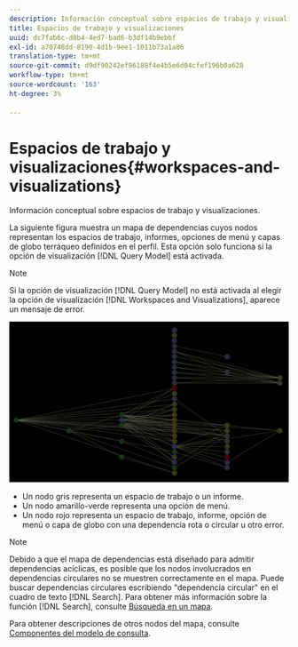 ```yaml
---
description: Información conceptual sobre espacios de trabajo y visualizaciones.
title: Espacios de trabajo y visualizaciones
uuid: dc7fab6c-d8b4-4ed7-bad6-b3df14b9ebbf
exl-id: a70748dd-8190-4d1b-9ee1-1011b73a1a86
translation-type: tm+mt
source-git-commit: d9df90242ef96188f4e4b5e6d04cfef196b0a628
workflow-type: tm+mt
source-wordcount: '163'
ht-degree: 3%

---
```


# Espacios de trabajo y visualizaciones{#workspaces-and-visualizations}

Información conceptual sobre espacios de trabajo y visualizaciones.

La siguiente figura muestra un mapa de dependencias cuyos nodos representan los espacios de trabajo, informes, opciones de menú y capas de globo terráqueo definidos en el perfil. Esta opción solo funciona si la opción de visualización [!DNL Query Model] está activada.

>[!NOTE]
>
>Si la opción de visualización [!DNL Query Model] no está activada al elegir la opción de visualización [!DNL Workspaces and Visualizations], aparece un mensaje de error.

![](assets/vis_DependencyMap_QueryModelandWorkspaces.png)

* Un nodo gris representa un espacio de trabajo o un informe.
* Un nodo amarillo-verde representa una opción de menú.
* Un nodo rojo representa un espacio de trabajo, informe, opción de menú o capa de globo con una dependencia rota o circular u otro error.

>[!NOTE]
>
>Debido a que el mapa de dependencias está diseñado para admitir dependencias acíclicas, es posible que los nodos involucrados en dependencias circulares no se muestren correctamente en el mapa. Puede buscar dependencias circulares escribiendo &quot;dependencia circular&quot; en el cuadro de texto [!DNL Search]. Para obtener más información sobre la función [!DNL Search], consulte [Búsqueda en un mapa](../../../../../home/c-get-started/c-admin-intrf/c-dataset-mgrs/c-dep-maps/t-srch-map.md#task-a1e7065a538d46c78a7d28676d880dfb).

Para obtener descripciones de otros nodos del mapa, consulte [Componentes del modelo de consulta](../../../../../home/c-get-started/c-admin-intrf/c-dataset-mgrs/c-dep-maps/c-qry-mod-comp.md#concept-32c6dadd32f74179b026c7e96d47710f).
